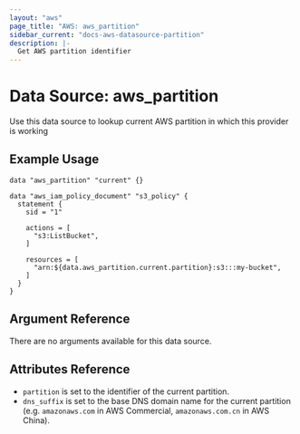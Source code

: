 ```yaml
---
layout: "aws"
page_title: "AWS: aws_partition"
sidebar_current: "docs-aws-datasource-partition"
description: |-
  Get AWS partition identifier
---
```


# Data Source: aws_partition

Use this data source to lookup current AWS partition in which this provider is working

## Example Usage

```hcl
data "aws_partition" "current" {}

data "aws_iam_policy_document" "s3_policy" {
  statement {
    sid = "1"

    actions = [
      "s3:ListBucket",
    ]

    resources = [
      "arn:${data.aws_partition.current.partition}:s3:::my-bucket",
    ]
  }
}
```

## Argument Reference

There are no arguments available for this data source.

## Attributes Reference

* `partition` is set to the identifier of the current partition.
* `dns_suffix` is set to the base DNS domain name for the current partition (e.g. `amazonaws.com` in AWS Commercial, `amazonaws.com.cn` in AWS China).
